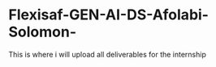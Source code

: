 # Flexisaf-GEN-AI-DS-Afolabi-Solomon-
This is where i will upload all deliverables for the internship 
